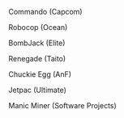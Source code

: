 Commando (Capcom)

Robocop (Ocean)

BombJack (Elite)

Renegade (Taito)

Chuckie Egg (AnF)

Jetpac (Ultimate)

Manic Miner (Software Projects)

